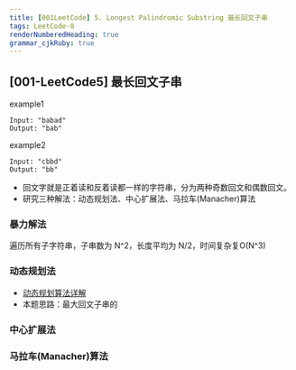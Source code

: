 ```yaml
---
title: [001LeetCode] 5. Longest Palindromic Substring 最长回文子串
tags: LeetCode-0
renderNumberedHeading: true
grammar_cjkRuby: true
---
```

## [001-LeetCode5] 最长回文子串
example1
```
Input: "babad"
Output: "bab"
```
example2
```
Input: "cbbd"
Output: "bb"
```
- 回文字就是正着读和反着读都一样的字符串，分为两种奇数回文和偶数回文。
- 研究三种解法：动态规划法、中心扩展法、马拉车(Manacher)算法
### 暴力解法
遍历所有子字符串，子串数为 N^2，长度平均为 N/2，时间复杂复O(N^3)
### 动态规划法
- [动态规划算法详解](https://www.cnblogs.com/hithongming/p/9229871.html)
- 本题思路：最大回文子串的

### 中心扩展法

### 马拉车(Manacher)算法